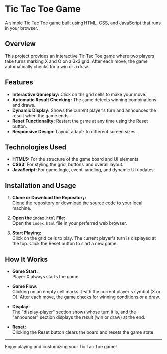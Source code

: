 # Tic Tac Toe Game

A simple Tic Tac Toe game built using HTML, CSS, and JavaScript that runs in your browser.

## Overview

This project provides an interactive Tic Tac Toe game where two players take turns marking X and O on a 3x3 grid. After each move, the game automatically checks for a win or a draw.

## Features

- **Interactive Gameplay:** Click on the grid cells to make your move.
- **Automatic Result Checking:** The game detects winning combinations and draws.
- **Dynamic Display:** Shows the current player's turn and announces the result when the game ends.
- **Reset Functionality:** Restart the game at any time using the Reset button.
- **Responsive Design:** Layout adapts to different screen sizes.

## Technologies Used

- **HTML5:** For the structure of the game board and UI elements.
- **CSS3:** For styling the grid, buttons, and overall layout.
- **JavaScript:** For game logic, event handling, and dynamic UI updates.

## Installation and Usage

1. **Clone or Download the Repository:**  
   Clone the repository or download the source code to your local machine.

2. **Open the `index.html` File:**  
   Open the `index.html` file in your preferred web browser.

3. **Start Playing:**  
   Click on the grid cells to play. The current player's turn is displayed at the top. Click the Reset button to start a new game.

## How It Works

- **Game Start:**  
  Player X always starts the game.

- **Game Flow:**  
  Clicking on an empty cell marks it with the current player's symbol (X or O). After each move, the game checks for winning conditions or a draw.

- **Display:**  
  The "display-player" section shows whose turn it is, and the "announcer" section displays the result (win or draw) at the end.

- **Reset:**  
  Clicking the Reset button clears the board and resets the game state.

---

Enjoy playing and customizing your Tic Tac Toe game!
